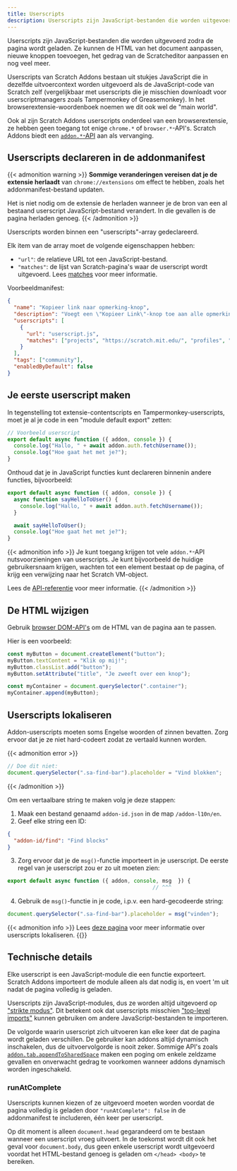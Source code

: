 ```yaml
---
title: Userscripts
description: Userscripts zijn JavaScript-bestanden die worden uitgevoerd zodra de pagina wordt geladen. Ze kunnen de HTML van het document aanpassen, nieuwe knoppen toevoegen, het gedrag van de Scratcheditor aanpassen en nog veel meer.
---
```


Userscripts zijn JavaScript-bestanden die worden uitgevoerd zodra de pagina wordt geladen. Ze kunnen de HTML van het document aanpassen, nieuwe knoppen toevoegen, het gedrag van de Scratcheditor aanpassen en nog veel meer.

Userscripts van Scratch Addons bestaan uit stukjes JavaScript die in dezelfde uitvoercontext worden uitgevoerd als de JavaScript-code van Scratch zelf (vergelijkbaar met userscripts die je misschien downloadt voor userscriptmanagers zoals Tampermonkey of Greasemonkey). In het browserextensie-woordenboek noemen we dit ook wel de "main world".

Ook al zijn Scratch Addons userscripts onderdeel van een browserextensie, ze hebben geen toegang tot enige `chrome.*` of `browser.*`-API's. Scratch Addons biedt een [`addon.*`-API](/docs/reference/addon-api/) aan als vervanging.


## Userscripts declareren in de addonmanifest

{{< admonition warning >}}
**Sommige veranderingen vereisen dat je de extensie herlaadt** van `chrome://extensions` om effect te hebben, zoals het addonmanifest-bestand updaten.

Het is niet nodig om de extensie de herladen wanneer je de bron van een al bestaand userscript JavaScript-bestand verandert. In die gevallen is de pagina herladen genoeg.
{{< /admonition >}}

Userscripts worden binnen een "userscripts"-array gedeclareerd.

Elk item van de array moet de volgende eigenschappen hebben:
- `"url"`: de relatieve URL tot een JavaScript-bestand.
- `"matches"`: de lijst van Scratch-pagina's waar de userscript wordt uitgevoerd. Lees [matches](/docs/reference/addon-manifest/#matches) voor meer informatie.

Voorbeeldmanifest:
```json
{
  "name": "Kopieer link naar opmerking-knop",
  "description": "Voegt een \"Kopieer Link\"-knop toe aan alle opmerkingen op de website, naast de \"Melden\"-knop.",
  "userscripts": [
    {
      "url": "userscript.js",
      "matches": ["projects", "https://scratch.mit.edu/", "profiles", "studios"]
    }
  ],
  "tags": ["community"],
  "enabledByDefault": false
}
```

## Je eerste userscript maken

In tegenstelling tot extensie-contentscripts en Tampermonkey-userscripts, moet je al je code in een "module default export" zetten:
```js
// Voorbeeld userscript
export default async function ({ addon, console }) {
  console.log("Hallo, " + await addon.auth.fetchUsername());
  console.log("Hoe gaat het met je?");
}
```

Onthoud dat je in JavaScript functies kunt declareren binnenin andere functies, bijvoorbeeld:
```js
export default async function ({ addon, console }) {
  async function sayHelloToUser() {
    console.log("Hallo, " + await addon.auth.fetchUsername());
  }

  await sayHelloToUser();
  console.log("Hoe gaat het met je?");
}
```

{{< admonition info >}}
Je kunt toegang krijgen tot vele `addon.*`-API nutsvoorzieningen van userscripts. Je kunt bijvoorbeeld de huidige gebruikersnaam krijgen, wachten tot een element bestaat op de pagina, of krijg een verwijzing naar het Scratch VM-object.

Lees de [API-referentie](/docs/reference/addon-api/) voor meer informatie.
{{< /admonition >}}


## De HTML wijzigen

Gebruik [browser DOM-API's](https://developer.mozilla.org/en-US/docs/Web/API/HTML_DOM_API) om de HTML van de pagina aan te passen.

Hier is een voorbeeld:
```js
const myButton = document.createElement("button");
myButton.textContent = "Klik op mij!";
myButton.classList.add("button");
myButton.setAttribute("title", "Je zweeft over een knop");

const myContainer = document.querySelector(".container");
myContainer.append(myButton);
```

## Userscripts lokaliseren

Addon-userscripts moeten soms Engelse woorden of zinnen bevatten. Zorg ervoor dat je ze niet hard-codeert zodat ze vertaald kunnen worden.

{{< admonition error >}}
```js
// Doe dit niet:
document.querySelector(".sa-find-bar").placeholder = "Vind blokken";
```
{{< /admonition >}}

Om een vertaalbare string te maken volg je deze stappen:
1. Maak een bestand genaamd `addon-id.json` in de map `/addon-l10n/en`.
2. Geef elke string een ID:
```json
{
  "addon-id/find": "Find blocks"
}
```
3. Zorg ervoor dat je de `msg()`-functie importeert in je userscript. De eerste regel van je userscript zou er zo uit moeten zien:
```js
export default async function ({ addon, console, msg  }) {
                                              // ^^^
```
4. Gebruik de `msg()`-functie in je code, i.p.v. een hard-gecodeerde string:
```js
document.querySelector(".sa-find-bar").placeholder = msg("vinden");
```

{{< admonition info >}}
Lees [deze pagina](/docs/localization/localizing-addons/) voor meer informatie over userscripts lokaliseren.
{{</admonition >}}


## Technische details

Elke userscript is een JavaScript-module die een functie exporteert. Scratch Addons importeert de module alleen als dat nodig is, en voert 'm uit nadat de pagina volledig is geladen.

Userscripts zijn JavaScript-modules, dus ze worden altijd uitgevoerd op ["strikte modus"](https://developer.mozilla.org/en-US/docs/Web/JavaScript/Reference/Strict_mode). Dit betekent ook dat userscripts misschien ["top-level imports"](https://developer.mozilla.org/en-US/docs/Web/JavaScript/Reference/Statements/import) kunnen gebruiken om andere JavaScript-bestanden te importeren.

De volgorde waarin userscript zich uitvoeren kan elke keer dat de pagina wordt geladen verschillen. De gebruiker kan addons altijd dynamisch inschakelen, dus de uitvoervolgorde is nooit zeker. Sommige API's zoals [`addon.tab.appendToSharedSpace`](/docs/reference/addon-api/addon.tab/addon.tab.appendtosharedspace/) maken een poging om enkele zeldzame gevallen en onverwacht gedrag te voorkomen wanneer addons dynamisch worden ingeschakeld.

### runAtComplete

Userscripts kunnen kiezen of ze uitgevoerd moeten worden voordat de pagina volledig is geladen door `"runAtComplete": false` in de addonmanifest te includeren, één keer per userscript.

Op dit moment is alleen `document.head` gegarandeerd om te bestaan wanneer een userscript vroeg uitvoert. In de toekomst wordt dit ook het geval voor `document.body`, dus geen enkele userscript wordt uitgevoerd voordat het HTML-bestand genoeg is geladen om `</head> <body>` te bereiken.
